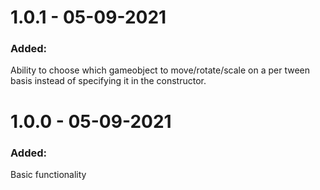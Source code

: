 # 1.0.1 - 05-09-2021
### Added:
Ability to choose which gameobject to move/rotate/scale on a per tween basis instead of specifying it in the constructor.
# 1.0.0 - 05-09-2021
### Added:
Basic functionality
